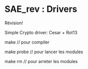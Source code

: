 # SAE_rev : Drivers
Révision!

Simple Crypto driver: Cesar + Rot13

make // pour compiler

make probe // pour lancer les modules

make rm // pour arreter les modules
